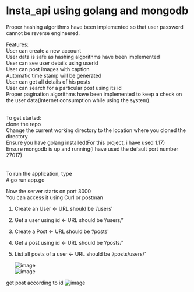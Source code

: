 # Insta_api using golang and mongodb
Proper hashing algorithms have been implemented so that user password cannot be reverse engineered.

Features:</br>
User can create a new account</br>
User data is safe as hashing algorithms have been implemented</br>
User can see user details using userid</br>
User can post images with caption</br>
Automatic time stamp will be generated</br>
User can get all details of his posts</br>
User can search for a particular post using its id</br>
Proper pagination algorithms have been implemented to keep a check on the user data(Internet consumption while using the system). 


</br>
To get started:</br>
clone the repo</br>
Change the current working directory to the location where you cloned the directory</br>
Ensure you have golang installed(For this project, i have used 1.17)</br>
Ensure mongodb is up and running(I have used the default port number 27017)</br>
</br></br>
To run the application, type </br>
# go run app.go

Now the server starts on port 3000</br>
You can access it using Curl or postman

1. Create an User <- URL should be ‘/users'</br>
2. Get a user using id <- URL should be ‘/users/<id here>’
3. Create a Post <- URL should be ‘/posts'
4. Get a post using id <- URL should be ‘/posts/<id here>’
5. List all posts of a user <- URL should be ‘/posts/users/<Id here>'

                    
   ![image](https://user-images.githubusercontent.com/63350417/136671285-ce08f28e-c147-45fe-837b-e6bda56d5aae.png)</br>
![image](https://user-images.githubusercontent.com/63350417/136671290-41e033f9-8846-4e6b-8b6a-7112a596ca33.png)</br>

get post according to id
![image](https://user-images.githubusercontent.com/63350417/136671324-c3b9e1a6-1c9d-4a21-a693-7fe186c6edb8.png)</br>



                  
